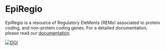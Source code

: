# EpiRegio 

EpiRegio is a resource of Regulatory EleMents (REMs) associated to protein coding, and non-protein coding genes. For a detailed documentation, please read our [documentation](https://epiregiodb.readthedocs.io/en/latest/index.html).

[![DOI](https://zenodo.org/badge/221733346.svg)](https://zenodo.org/badge/latestdoi/221733346)
